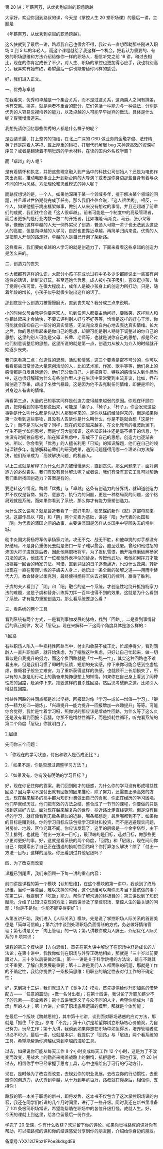 第 20 讲：年薪百万，从优秀到卓越的职场跨越

大家好，欢迎你回到路叔的课，今天是《掌控人生 20 堂职场课》的最后一讲，主题是

《年薪百万，从优秀到卓越的职场跨越》。

这么快就到了最后一讲，路叔我自己也很舍不得，我过去一直想帮助那些刚进入职场 0 到 5 年的年轻人，而这个课程就给了我这样一个机会，把我认为重要的、有效的职场思维和方法介绍给像你一样的职场人，相信听完之前 19 讲，和过去相比，现在的你肯定成长了不少，对人生、职场的掌控也更加得心应手，我也特别高兴。我喜欢有始有终，希望最后一讲也能带给你同样的感受。

好，我们进入正文。

一、优秀与卓越

在我看来，优秀和卓越是一个集合关系，而不是过渡关系，这两类人之间有排差，也有交集。排差，就是两者不重合的部分，它们包括一种能力与一种做法，分别是优秀的人容易忽视培养的能力，以及卓越的人可能早早抛弃的做法。具体是什么呢？容我慢慢道来。

我想先请你回忆那些优秀的人都是什么样子的呢？

是西装革履、打上整齐的领结，在北上广深的 CBD 做业务的金融才俊、法律精英？还是踩着人字拖、戴上厚重的镜框，打起代码解起 bug 来神速高效的资深程序员？或者是翻读着不明觉厉的学术材料，在读的国内外名校学霸？

而「卓越」的人呢？

是有着情怀和执念，并把这些理念融入到产品中的科技公司创始人？还是为电影作突出贡献，推动电影事业上升到新台阶的大导演？或者是你身边那些自身有着与众不同的行为风格、方法理论和思维模式的神人呢？

而路叔想说的是，一个人，如果他深耕于某一个领域多年，擅于解决某个领域的问题，并且超过世俗期待完成了任务，那么我们往往会说，「这人很优秀」。相反，一个人，如果他擅于跳出框架做事，做别人从来没有想过的事情，并且还超越了前辈们的成就，我们往往会说「这人很卓越」。前者可能是一个制度中的高级管理者，而后者更多的是行业内数一数二的开拓者，比如埃隆·马斯克、马云、张小龙等等，像他们这样卓越的人无一例外实现了创造，普通人可能一辈子也无法到达这些人的高度，但是向卓越的人学习，自然也更靠近卓越。再简单归纳来说，优秀的人是把前人开创的路走好，卓越的人是自己开创了条新路。

这样看来，我们要向卓越的人学习的就是创造力了，下面来看看这些卓越的创造力是怎么来的。

二、创造力的丧失

你大概都有这样的认识，大部分小孩子在成长过程中多多少少都能说出一些富有创造性的话语，新鲜又好玩，甚至还饱含哲思。成人被小孩子吸引，喜欢逗小孩，除了觉得小孩可爱，在很大程度上，成年人是被小孩身上的创造力所打动。只是，随着年龄的增长，小孩子似乎就很少说出这样的话了。

那到底是什么创造力被慢慢磨灭，直到丧失呢？我分成三点来说明。

小的时候父母会教导你要喜欢人、见到任何人都要主动问好、要微笑，这样别人和你相处起来才会愉快，不要去评判别人好与不好等等，恰恰是这样的好心干涉，你可能就会压抑自己一部分的真实情感，无法完全发自内心地去表达真实情绪。长大之后，你的思想看起来是你自己的思想，却很可能是别人期待下调整过的你自己的思想，这里的别人可能是父母、长辈、老师等，也就是说你自己的思想，都是经过他们刻意调整后的思想。这里所说的就是第一点，创造力从被人为介入的时候就开始逐步丧失。

我们来看第二点：创造性的思想、活动和情感，这三个要素是密不可分的，你可以看看那些日常涉及大量原创活动的人，比如艺术家、作家、歌手等等，他们身上的感情都是自发且饱满的，他们充分做自己，才能把真实、特殊的感情注入到作品当中，这也很好解释为什么有些创作型人才在生活中常常受到主流非议，比如，乔布斯创造了苹果，却出了名脾气暴躁，这是因为他不去克制任何情绪，即便是坏的，对身边人有害的情绪。

再看第三点，大量的已知事实同样是创造力变得越来越弱的原因。你现在环顾四周，把你看到的事物都说出来，可能是「桌子」、「椅子」、「杯子」，你会发现这些事物是什么叫什么都是你从别人那里学来的，是你以往的经验得来的，但是如果你第一次看到这些事物，且没有人告诉你是什么叫什么，你是不是就会想「这是什么？」而不是习以为常？同样，现在的知识越来越多，在文化教育的推波助澜下，学生不是学如何思考，而是学习大量知识，这些知识往往还是毫不相干的信息，学生没有时间独自思考，陷在知识焦虑中，形成不了自己的思想，创造力也逐渐丧失。所以，你会看到「优秀」的人擅长利用「已知」的知识解题，他们在自己的领域深耕多年，能够解释前辈们的研究成果，遇到问题懂得用哪一个理论和方法解决，他们渐渐成为「高效解决问题」的机器人。

以上三点就是解释了为什么创造力被慢慢磨灭，直到丧失。那么问题来了，⾯对创造⼒的必然丧失，我们有没有具体解法呢？或者说，我们有没有其它⼯具可以帮助我们重新找回创造⼒？答案是有的。

要逆转这个情况，跨越「优秀」与「卓越」这条有创造力的分界线，就知道创造力并不仅仅是智商、努力、意志力、执行力的问题，更是一种格局观的问题，这个格局观就是系统。而如果你看到了系统，那么你才有能力重塑创造力。

为什么这么说呢？就拿最近我看了一部好电影，张艺谋的新作《影》这部电影来说。这部作品以「阳」和「阴」两个元素为基础，讲述「阳」为代表的炎国和「阴」为代表的沛国之间的故事，主要讲沛国是怎样从炎国手中夺回失去的境州城。

剧中炎国大将杨将军传承杨家刀法，攻无不克、战无不胜，和他单挑的对手都没有好结局，不是身负重伤死去就是伤口一辈子难以愈合，直至残废。曾经和他过招的沛国大将子虞就是后者，因此他痛恨杨将军，为了报仇雪恨，他开始琢磨破解杨家刀法的武功，他还找了一位和他外表神似的替身，传授他武功，教他如何挥刀才能抵挡每一回合的杨家刀法。可惜，直到迎战的日子逐渐逼近，也没什么效果。转折出现在一直在旁观训练的子虞夫人身上，她悟出一条全新的破解之道——用雨伞替代大刀，教会替身以柔克刚，最终使得杨将军失去对钢刀的控制，赢得了胜利。

子虞的夫人看到了「阴」和「阳」融合的这一个系统，才创造性地绕开抵挡杨家刀法的难题，这是子虞和替身训练挥刀挥一百年也得不到的效果。这就是为什么看到了系统，才有能力重塑创造力。那么看系统要怎么看？

三、看系统的两个工具

看到系统有两个方式，一是看到事物发展的脉络，找到「回路」，二是看到事情背后的真正规律，发现「层级」。现在来解释一下这两个角度具体是怎么样的：

1.回路

有些职场人陷入一种损耗性回路当中，付出和收获不成正比，忙却挣得少，看到同龄人一直升职加薪，就开始焦虑，为了摆脱这种焦虑，只好让自己忙起来，做一切看似是自我提升的努力，而这个负回路就是「忙—乱—忙」，其实这种回路也不难看出来，但是我们习惯了即时的反馈，短期的充实感，停下来你可能会感到空虚焦虑，像瘾君子般坐立难安，为了重新获得这样的快感，也就顾不上长期损失了，所以有的人总是用行动上的勤奋来掩饰思想上的懒惰。如果你在自己身上看到了同种性质的回路，赶紧停下来，摧毁这样的自杀性回路，然后思考破解之道，比如引入增益性回路。

增益性回路的共同点都是难以坚持、回报延时像「学习—成长—增值—学习」、「锻炼—精力充沛—锻炼」、「兴趣提升—能力提升—回报增加—兴趣提升」等等。可能你会觉得，我忙是忙着学习呀，照你说的那应该是增益性回路，为什么等了这么久还是没有看到回报？我猜，你那不是增益性循环，而是损耗性循环，听完看系统的第二个角度「层级」你就明白了。

2.层级

先问你三个问题：

1.「你现在的学习状态，付出和收入是否成正比？」

2.「如果不是，你是否想过调整学习方法？」

3.「如果没有，你有没有明确的学习目标？」

好，现在你记住你的答案，我们回到刚才的疑惑，为什么你的学习没有形成增益性回路？因为学习不是付出就有回报的因果推论，除了努力，还需要正确高效的方法。现在越来越多的高手都为知识付费做出自己的贡献，你正在经历的学习困境，他们早就经历过，他们把有效的方法总结、整合成了一节节的课程，你要做的只是找到这些好方法，面对现在越来越复杂的世界，抄近路比走直线更短。但是没有目标的学习，就好像看到无数条相似的近路，哪条都想走，最后哪都到不了。如果你的目标是赚到钱，你的学习目标应该包括学习理财和投资，而不是逃避现实问题，对房价、地段、区位充耳不闻。你应该发现了，这里的层级是一个金字塔型，由下至上排列，也就是「付出—方法—目标」，最顶端的是目标，选对目标，做那些更少更对更好的事。好，这就是看系统的两个角度，「回路」和「层级」，现在问问你自己：你摸索出了自己正在遭遇的损耗性回路吗？你打算怎么解决？除了「付出—方法—目标」这样的层级，你还看到过其他层级吗？

四、为了改变而改变

课程已到尾声，我们来回顾一下每一讲的重点内容：

前四讲是课程的第一个模块【认知思维】，在这个模块的第一讲中，我谈到了终局思维，当你一筹莫展、难以抉择的时候，这个思维可以帮你思考当下最该做的事；在第二讲，我提到了「吃饭」能力，帮你了解沟通的终极目的；第三讲说到了知识赋能，介绍了让知识变现的方法；第四讲涉及了掌控职场、掌控人生的最关键的问题：「你是不是你，你能不能变得更好？」

从第五讲开始，我们进入【人际关系】模块，先是说了掌控职场人际关系的首要美德是「简单可信赖」；第六讲中谈到处理职场负面情绪的方式，务必做好情绪管理；第七讲是关于「向上管理」的一切；第八讲教你成为人脉王，介绍优化人际关系的 9 项常识；

课程的第三个模块是【方向思维】，首先在第九讲中解说了在职场中舒适成长的方法论；在第十讲中，我教你如何在职场与外界正确地相处，那就是「三十岁以前要跟对人，三十岁以后要做对事。」第十一讲是关于科学跳槽的方法论，跳与不跳其实不重要，了解自我发展最重要；第十二讲是我们人人都面临的问题，那就是工作的不确定性，我给你提供了一条极简思维：用职业的确定性去对付工作的不确定性；

好，来到第十三讲，我们就进入了【竞争力】模块，首先提供给你升职加薪的借势配方——「任意的震动」+做一名付出者」；在第十四讲，我讨论了升职加薪少不了的元素——职业素养；第十五讲我定义了与众不同的人才，希望你能成为「自燃」型的人才；第十六讲，介绍了职场底层逻辑的模型，那就是个体势能；

在最后一个版块【跨越思维】，其中第十七讲，谈到面对职场诱惑的应对方法，那就是「抓住「不变」，参考「不变」；第十八讲是希望你树立职场核心价值观，为自己努力，玩命工作；第十九讲，我谈到如果你想在职场中如鱼得水，培养管理者意识必不可少。最后一讲，也就是本讲，我提供了「回路」与「层级」两个看系统的工具，希望能帮助你跨越优秀到卓越的进阶工具。

过去，如果说你可能从每天工作 8 个小时变成每天工作 12 个小时，这是为了不改变而改变，用战术上的勤奋来掩盖战略上的懒惰，抗拒思考、原地打滚，但 20 讲过去，相信你手中已经掌握了思考工具，心中也描绘出了可行的行动方针。

现在，是时候为了改变而改变，去规划你的职业发展，去改变你的行动惯性，去重塑你的创造力，从优秀到卓越，从十万到年薪百万，路叔就在你身后，相信你、支持你！

路叔的第⼀本关于职场的新书，即将发售，这本书不仅包含了这次掌控职场课的内容，我还在同学们听课的⼏个⽉时间⾥，进⾏了⼀些升级。同时我还在新书⾥准备了 101 条极简职场常识，希望能帮助在职场中的各位升级打怪，成就⼈⽣。好，今天的课就上到这里，给各位留最后一份作业。

学完了 20 堂课，你有什么收获？欢迎留下你的评论。如果你觉得路叔的课对你有帮助，可以把路叔的课和你的结课感受分享到你的朋友圈，介绍给你身边的朋友。

备案号:YXX12lZRpz1FPoe3kdsgdE9